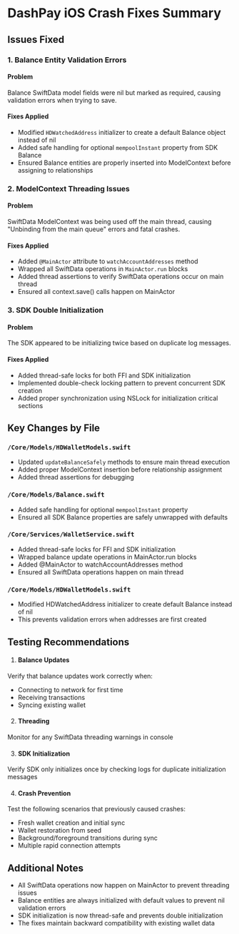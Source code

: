 # DashPay iOS Crash Fixes Summary

## Issues Fixed

### 1. Balance Entity Validation Errors
#### Problem
Balance SwiftData model fields were nil but marked as required, causing validation errors when trying to save.

#### Fixes Applied
- Modified `HDWatchedAddress` initializer to create a default Balance object instead of nil
- Added safe handling for optional `mempoolInstant` property from SDK Balance
- Ensured Balance entities are properly inserted into ModelContext before assigning to relationships

### 2. ModelContext Threading Issues  
#### Problem
SwiftData ModelContext was being used off the main thread, causing "Unbinding from the main queue" errors and fatal crashes.

#### Fixes Applied
- Added `@MainActor` attribute to `watchAccountAddresses` method
- Wrapped all SwiftData operations in `MainActor.run` blocks
- Added thread assertions to verify SwiftData operations occur on main thread
- Ensured all context.save() calls happen on MainActor

### 3. SDK Double Initialization
#### Problem
The SDK appeared to be initializing twice based on duplicate log messages.

#### Fixes Applied
- Added thread-safe locks for both FFI and SDK initialization
- Implemented double-check locking pattern to prevent concurrent SDK creation
- Added proper synchronization using NSLock for initialization critical sections

## Key Changes by File

### `/Core/Models/HDWalletModels.swift`
- Updated `updateBalanceSafely` methods to ensure main thread execution
- Added proper ModelContext insertion before relationship assignment
- Added thread assertions for debugging

### `/Core/Models/Balance.swift`
- Added safe handling for optional `mempoolInstant` property
- Ensured all SDK Balance properties are safely unwrapped with defaults

### `/Core/Services/WalletService.swift`
- Added thread-safe locks for FFI and SDK initialization
- Wrapped balance update operations in MainActor.run blocks
- Added @MainActor to watchAccountAddresses method
- Ensured all SwiftData operations happen on main thread

### `/Core/Models/HDWalletModels.swift` 
- Modified HDWatchedAddress initializer to create default Balance instead of nil
- This prevents validation errors when addresses are first created

## Testing Recommendations

1. #### Balance Updates
Verify that balance updates work correctly when:
   - Connecting to network for first time
   - Receiving transactions
   - Syncing existing wallet

2. #### Threading
Monitor for any SwiftData threading warnings in console

3. #### SDK Initialization
Verify SDK only initializes once by checking logs for duplicate initialization messages

4. #### Crash Prevention
Test the following scenarios that previously caused crashes:
   - Fresh wallet creation and initial sync
   - Wallet restoration from seed
   - Background/foreground transitions during sync
   - Multiple rapid connection attempts

## Additional Notes

- All SwiftData operations now happen on MainActor to prevent threading issues
- Balance entities are always initialized with default values to prevent nil validation errors  
- SDK initialization is now thread-safe and prevents double initialization
- The fixes maintain backward compatibility with existing wallet data